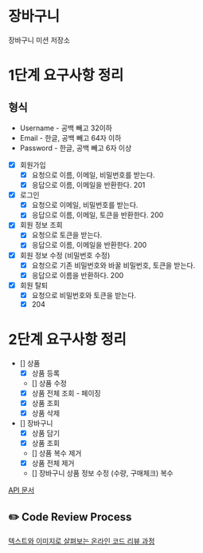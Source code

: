 # 장바구니
장바구니 미션 저장소

# 1단계 요구사항 정리

## 형식
- Username - 공백 빼고 32이하
- Email - 한글, 공백 빼고 64자 이하
- Password - 한글, 공백 빼고 6자 이상


- [x] 회원가입
  - [x] 요청으로 이름, 이메일, 비밀번호를 받는다.
  - [x] 응답으로 이름, 이메일을 반환한다. 201
- [x] 로그인
  - [x] 요청으로 이메일, 비밀번호를 받는다.
  - [x] 응답으로 이름, 이메일, 토큰을 반환한다. 200
- [x] 회원 정보 조회
  - [x] 요청으로 토큰을 받는다.
  - [x] 응답으로 이름, 이메일을 반환한다. 200
- [x] 회원 정보 수정 (비밀번호 수정)
  - [x] 요청으로 기존 비밀번호와 바꿀 비밀번호, 토큰을 받는다.
  - [x] 응답으로 이름을 반환하다. 200
- [x] 회원 탈퇴
  - [x] 요청으로 비밀번호와 토큰을 받는다.
  - [x] 204

# 2단계 요구사항 정리
- [] 상품
  - [x] 상품 등록
  - [] 상품 수정
  - [x] 상품 전체 조회 - 페이징 
  - [x] 상품 조회
  - [x] 상품 삭제 

- [] 장바구니
  - [x] 상품 담기
  - [x] 상품 조회
  - [] 상품 복수 제거
  - [x] 상품 전체 제거
  - [] 장바구니 상품 정보 수정 (수량, 구매체크) 복수

[API 문서](https://www.notion.so/brorae/1-API-c10e17f6fdc940bbb2379ec7e07b1cb4)
## ✏️ Code Review Process
[텍스트와 이미지로 살펴보는 온라인 코드 리뷰 과정](https://github.com/next-step/nextstep-docs/tree/master/codereview)
